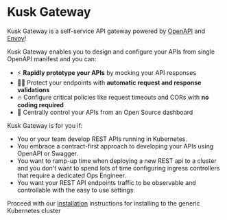 # Kusk Gateway

Kusk Gateway is a self-service API gateway powered by [OpenAPI](https://www.openapis.org/) and [Envoy](https://www.envoyproxy.io/)!

Kusk Gateway enables you to design and configure your APIs from single OpenAPI manifest and you can:

- ⚡ **Rapidly prototype your APIs** by mocking your API responses
- 🥷🏽 Protect your endpoints with **automatic request and response validations**
- 🔥 Configure critical policies like request timeouts and CORs with **no coding required**
- 🧐 Centrally control your APIs from an Open Source dashboard


Kusk Gateway is for you if:

- You or your team develop REST APIs running in Kubernetes.
- You embrace a contract-first approach to developing your APIs using OpenAPI or Swagger.
- You want to ramp-up time when deploying a new REST api to a cluster and you don't want to spend lots of time configuring ingress controllers that require a dedicated Ops Engineer.
- You want your REST API endpoints traffic to be observable and controllable with the easy to use settings.

Proceed with our [Installation](getting-started/install-kusk-cli.md) instructions for installing to the generic Kubernetes cluster